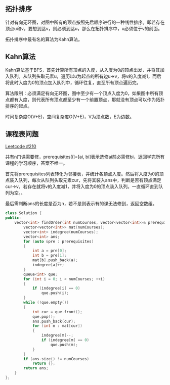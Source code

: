 拓扑排序
---
针对有向无环图，对图中所有的顶点按照先后顺序进行的一种线性排序。即若存在顶点u和v，要想到达v，则必须到达u，那么在拓扑排序中，u必须位于v的前面。

拓扑排序中最有名的算法为Kahn算法。

Kahn算法
---
Kahn算法基于BFS，首先计算所有顶点的入度，从入度为0的顶点出发，并将其加入队列。从队列头取元素u，遍历以u为起点的所有边u->v，将v的入度减1，而后将此时入度为0的顶点加入队列中，循环往复，直至所有顶点遍历完。

算法限制：必须满足有向无环图，图中至少有一个顶点入度为0，如果图中所有顶点都有入度，则代表所有顶点都至少有一个前置顶点，那就没有顶点可以作为拓扑排序的起点。

时间复杂度O(V+E)，空间复杂度O(V+E)，V为顶点数，E为边数。

课程表问题
---
[Leetcode #210](https://leetcode.cn/problems/course-schedule-ii/)

共有n门课需要修，prerequisites[i]=[ai, bi]表示选修ai前必需修bi，返回学完所有课程的学习顺序，答案不唯一。

首先将prerequisites列表转化为邻接表，并统计各顶点入度。然后将入度为0的顶点装入队列，每次从队列头取元素cur，先将其装入ans中，判断是否有顶点满足cur->v，若存在就将v的入度减1，并将入度为0的顶点装入队列。一直循环直到队列为空。、

最后需判断ans的长度是否为n，若不是则表示有的课无法修到，返回空数组。
```cpp
class Solution {
public:
    vector<int> findOrder(int numCourses, vector<vector<int>>& prerequisites) {
        vector<vector<int>> mat(numCourses);
        vector<int> indegree(numCourses);
        vector<int> ans;
        for (auto &pre : prerequisites)
        {
            int a = pre[0];
            int b = pre[1];
            mat[b].push_back(a);
            indegree[a]++;
        }
        queue<int> que;
        for (int i = 0; i < numCourses; ++i)
        {
            if (indegree[i] == 0)
                que.push(i);
        }
        while (!que.empty())
        {
            int cur = que.front();
            que.pop();
            ans.push_back(cur);
            for (int m : mat[cur])
            {
                indegree[m]--;
                if (indegree[m] == 0)
                    que.push(m);
            }
        }
        if (ans.size() != numCourses)
            return {};
        return ans;
    }
};
```
